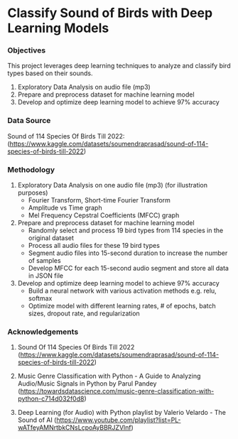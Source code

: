 # Classify Sound of Birds with Deep Learning Models

### Objectives

This project leverages deep learning techniques to analyze and classify bird types based on their sounds.

1. Exploratory Data Analysis on audio file (mp3)
2. Prepare and preprocess dataset for machine learning model
3. Develop and optimize deep learning model to achieve 97% accuracy
   
### Data Source

Sound of 114 Species Of Birds Till 2022: (https://www.kaggle.com/datasets/soumendraprasad/sound-of-114-species-of-birds-till-2022)

### Methodology

1. Exploratory Data Analysis on one audio file (mp3) (for illustration purposes) 
    * Fourier Transform, Short-time Fourier Transform
    * Amplitude vs Time graph
    * Mel Frequency Cepstral Coefficients (MFCC) graph
2. Prepare and preprocess dataset for machine learning model
    * Randomly select and process 19 bird types from 114 species in the original dataset
    * Process all audio files for these 19 bird types
    * Segment audio files into 15-second duration to increase the number of samples
    * Develop MFCC for each 15-second audio segment and store all data in JSON file
3. Develop and optimize deep learning model to achieve 97% accuracy
    * Build a neural network with various activation methods e.g. relu, softmax
    * Optimize model with different learning rates, # of epochs, batch sizes, dropout rate, and regularization
### Acknowledgements

1. Sound Of 114 Species Of Birds Till 2022
(https://www.kaggle.com/datasets/soumendraprasad/sound-of-114-species-of-birds-till-2022)
   
2. Music Genre Classification with Python - A Guide to Analyzing Audio/Music Signals in Python by Parul Pandey
(https://towardsdatascience.com/music-genre-classification-with-python-c714d032f0d8)

3. Deep Learning (for Audio) with Python playlist by Valerio Velardo - The Sound of AI
(https://www.youtube.com/playlist?list=PL-wATfeyAMNrtbkCNsLcpoAyBBRJZVlnf) 
